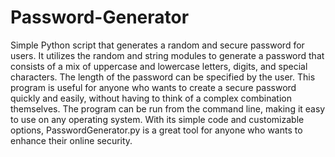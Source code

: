 # Password-Generator
Simple Python script that generates a random and secure password for users.
It utilizes the random and string modules to generate a password that consists of a mix of uppercase and lowercase letters, digits, and special characters. The length of the password can be specified by the user. This program is useful for anyone who wants to create a secure password quickly and easily, without having to think of a complex combination themselves. The program can be run from the command line, making it easy to use on any operating system. With its simple code and customizable options, PasswordGenerator.py is a great tool for anyone who wants to enhance their online security.
